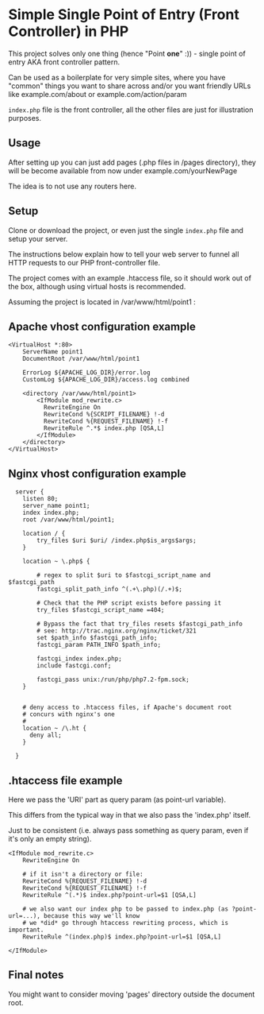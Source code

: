 # Simple Single Point of Entry (Front Controller) in PHP

This project solves only one thing (hence "Point **one**" :))  - single point of entry AKA front controller pattern.

Can be used as a boilerplate for very simple sites, where you have "common" things you want to share across and/or you want friendly URLs like example.com/about or example.com/action/param


`index.php` file is the front controller, all the other files are just for illustration purposes.

## Usage

After setting up you can just add pages (.php files in /pages directory), they will be become available from now under example.com/yourNewPage

The idea is to not use any routers here.

## Setup

Clone or download the project, or even just the single `index.php` file and setup your server.

The instructions below explain how to tell your web server to funnel all HTTP requests to our PHP front-controller file.

The project comes with an example .htaccess file, so it should work out of the box, although using virtual hosts is recommended.

Assuming the project is located in /var/www/html/point1 :

## Apache vhost configuration example

```
<VirtualHost *:80>
	ServerName point1
	DocumentRoot /var/www/html/point1
	
	ErrorLog ${APACHE_LOG_DIR}/error.log
	CustomLog ${APACHE_LOG_DIR}/access.log combined	
	
	<directory /var/www/html/point1>
	    <IfModule mod_rewrite.c>
	      RewriteEngine On
	      RewriteCond %{SCRIPT_FILENAME} !-d
	      RewriteCond %{REQUEST_FILENAME} !-f
	      RewriteRule ^.*$ index.php [QSA,L] 
	    </IfModule>  
	</directory>
</VirtualHost>
```

## Nginx vhost configuration example

```
  server {
    listen 80;
    server_name point1;
    index index.php;
    root /var/www/html/point1;
                       
    location / {
		try_files $uri $uri/ /index.php$is_args$args;
    }

    location ~ \.php$ {
    
		# regex to split $uri to $fastcgi_script_name and $fastcgi_path
		fastcgi_split_path_info ^(.+\.php)(/.+)$;

		# Check that the PHP script exists before passing it
		try_files $fastcgi_script_name =404;

		# Bypass the fact that try_files resets $fastcgi_path_info
		# see: http://trac.nginx.org/nginx/ticket/321
		set $path_info $fastcgi_path_info;
		fastcgi_param PATH_INFO $path_info;

		fastcgi_index index.php;
		include fastcgi.conf;

		fastcgi_pass unix:/run/php/php7.2-fpm.sock;
    }


    # deny access to .htaccess files, if Apache's document root
    # concurs with nginx's one
    #
    location ~ /\.ht {
      deny all;
    }
	
  }

```

## .htaccess file example

Here we pass the 'URI' part as query param (as point-url variable).

This differs from the typical way in that we also pass the 'index.php' itself.

Just to be consistent (i.e. always pass something as query param, even if it's only an empty string).

```
<IfModule mod_rewrite.c>
	RewriteEngine On

	# if it isn't a directory or file:
	RewriteCond %{REQUEST_FILENAME} !-d
	RewriteCond %{REQUEST_FILENAME} !-f
	RewriteRule ^(.*)$ index.php?point-url=$1 [QSA,L]
	
	# we also want our index php to be passed to index.php (as ?point-url=...), because this way we'll know
	# we *did* go through htaccess rewriting process, which is important.
	RewriteRule ^(index.php)$ index.php?point-url=$1 [QSA,L]
	
</IfModule>
```

## Final notes

You might want to consider moving 'pages' directory outside the document root.

